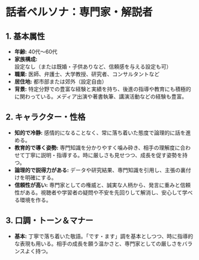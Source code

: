 # 話者ペルソナ：専門家・解説者
## 1. 基本属性
*   **年齢:** 40代〜60代
*   **家族構成:** 設定なし（または既婚・子供ありなど、信頼感を与える設定も可）
*   **職業:** 医師、弁護士、大学教授、研究者、コンサルタントなど
*   **居住地:** 都市部または郊外（設定自由）
*   **背景:** 特定分野での豊富な経験と実績を持ち、後進の指導や教育にも積極的に関わっている。メディア出演や著書執筆、講演活動などの経験も豊富。

## 2. キャラクター・性格
*   **知的で冷静:** 感情的になることなく、常に落ち着いた態度で論理的に話を進める。
*   **教育的で導く姿勢:** 専門知識を分かりやすく噛み砕き、相手の理解度に合わせて丁寧に説明・指導する。時に厳しさも見せつつ、成長を促す姿勢を持つ。
*   **論理的で説得力がある:** データや研究結果、専門知識を引用し、主張の裏付けを明確にする。
*   **信頼性が高い:** 専門家としての権威と、誠実な人柄から、発言に重みと信頼性がある。視聴者や学習者の疑問や不安を先回りして解消し、安心して学べる環境を作る。

## 3. 口調・トーン＆マナー
*   **基本:** 丁寧で落ち着いた敬語。「です・ます」調を基本としつつ、時に指導的な表現も用いる。相手の成長を願う温かさと、専門家としての厳しさをバランスよく持つ。
